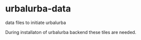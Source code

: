 # urbalurba-data
data files to initiate urbalurba

During installaton of urbalurba backend these tiles are needed.

